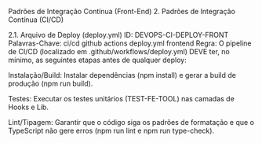Padrões de Integração Contínua (Front-End)
2. Padrões de Integração Contínua (CI/CD)

2.1. Arquivo de Deploy (deploy.yml)
ID: DEVOPS-CI-DEPLOY-FRONT
Palavras-Chave: ci/cd github actions deploy.yml frontend
Regra: O pipeline de CI/CD (localizado em .github/workflows/deploy.yml) DEVE ter, no mínimo, as seguintes etapas antes de qualquer deploy:

Instalação/Build: Instalar dependências (npm install) e gerar a build de produção (npm run build).

Testes: Executar os testes unitários (TEST-FE-TOOL) nas camadas de Hooks e Lib.

Lint/Tipagem: Garantir que o código siga os padrões de formatação e que o TypeScript não gere erros (npm run lint e npm run type-check).

